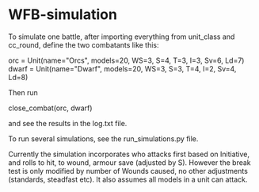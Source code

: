 # WFB-simulation

To simulate one battle, after importing everything from unit_class and cc_round, define the two combatants like this:

orc = Unit(name="Orcs", models=20, WS=3, S=4, T=3, I=3, Sv=6, Ld=7)
dwarf = Unit(name="Dwarf", models=20, WS=3, S=3, T=4, I=2, Sv=4, Ld=8)

Then run

close_combat(orc, dwarf)

and see the results in the log.txt file.

To run several simulations, see the run_simulations.py file.

Currently the simulation incorporates who attacks first based on Initiative, and rolls to hit, to wound, armour save (adjusted by S). However the break test is only modified by number of Wounds caused, no other adjustments (standards, steadfast etc). It also assumes all models in a unit can attack.

